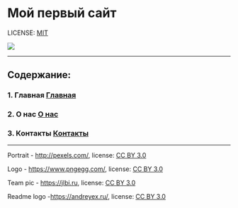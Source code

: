 # Мой первый сайт

LICENSE: [MIT](/license.md)

![](/4.9/images/Web.jpg)

---

## Содержание:
### 1. Главная [**Главная**](index.html)
### 2. О нас [**О нас**](pages/about.html)
### 3. Контакты [**Контакты**](pages/contacts.html)





---

Portrait - http://pexels.com/, license: [CC BY 3.0](https://creativecommons.org/licenses/by/3.0)

Logo - https://www.pngegg.com/, license: [CC BY 3.0](https://creativecommons.org/licenses/by/3.0)

Team pic - https://jlbi.ru, license: [CC BY 3.0](https://creativecommons.org/licenses/by/3.0)

Readme logo -https://andreyex.ru/, license: [CC BY 3.0](https://creativecommons.org/licenses/by/3.0)